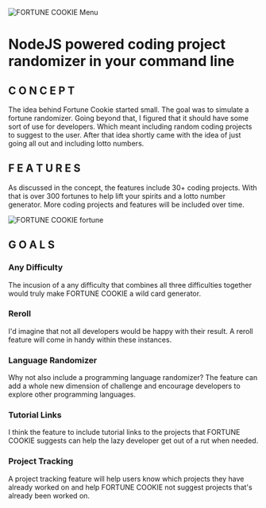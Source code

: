 ![FORTUNE COOKIE Menu](https://i.imgur.com/m1NHcXS.png)
# NodeJS powered coding project randomizer in your command line

## C O N C E P T

The idea behind Fortune Cookie started small. The goal was to simulate a fortune randomizer. Going beyond that, I figured that it should have some sort of use for developers. Which meant including random coding projects to suggest to the user. After that idea shortly came with the idea of just going all out and including lotto numbers.

## F E A T U R E S

As discussed in the concept, the features include 30+ coding projects. With that is over 300 fortunes to help lift your spirits and a lotto number generator. More coding projects and features will be included over time.

![FORTUNE COOKIE fortune](https://i.imgur.com/vdUL7ke.png)

## G O A L S

### Any Difficulty
The incusion of a any difficulty that combines all three difficulties together would truly make FORTUNE COOKIE a wild card generator.

### Reroll
I'd imagine that not all developers would be happy with their result. A reroll feature will come in handy within these instances.

### Language Randomizer
Why not also include a programming language randomizer? The feature can add a whole new dimension of challenge and encourage developers to explore other programming languages.

### Tutorial Links
I think the feature to include tutorial links to the projects that FORTUNE COOKIE suggests can help the lazy developer get out of a rut when needed.

### Project Tracking
A project tracking feature will help users know which projects they have already worked on and help FORTUNE COOKIE not suggest projects that's already been worked on. 
